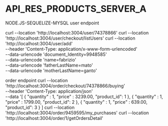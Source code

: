# API_RES_PRODUCTS_SERVER_A
NODE.JS-SEQUELIZE-MYSQL
user endpoint

curl --location 'http://localhost:3004/user/74378866'
curl --location 'http://localhost:3004/user/checkout/listUsers'
curl --location 'http://localhost:3004/user/add' \
--header 'Content-Type: application/x-www-form-urlencoded' \
--data-urlencode 'document_Identity=9948585' \
--data-urlencode 'name=fabrizio' \
--data-urlencode 'fatherLastName=mato' \
--data-urlencode 'motherLastName=ganto'


order endpoint
curl --location 'http://localhost:3004/order/checkout/74378866/buying' \
--header 'Content-Type: application/json' \
--data '[
    {
        "quantity" : 1,
        "price" : 3239.00,
        "product_id": 1
    },
    {
        "quantity" : 1,
        "price" : 1799.00,
        "product_id": 2
    },
    {
        "quantity" : 1,
        "price" : 639.00,
        "product_id": 3
    }
]
curl --location 'http://localhost:3004/order/9459595/my_purchases'
curl --location 'http://localhost:3004/order/1/getOrdersDetail'
